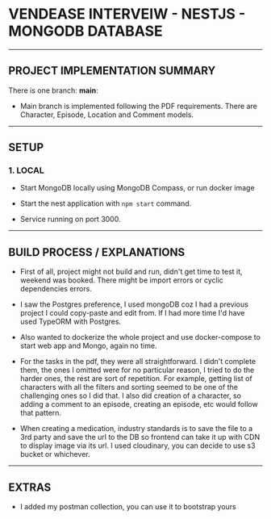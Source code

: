 
# **VENDEASE INTERVEIW - NESTJS - MONGODB DATABASE**

---
## PROJECT IMPLEMENTATION SUMMARY

There is one branch: **main**:

- Main branch is implemented following the PDF requirements. There are Character, Episode, Location and Comment models.



---
## SETUP

### 1. LOCAL
- Start MongoDB locally using MongoDB Compass, or run docker image

- Start the nest application with `npm start` command.

- Service running on port 3000.




---
## BUILD PROCESS / EXPLANATIONS

- First of all, project might not build and run, didn't get time to test it, weekend was booked. There might be import errors or cyclic dependencies errors.

- I saw the Postgres preference, I used mongoDB coz I had a previous project I could copy-paste and edit from. If I had more time I'd have used TypeORM with Postgres.

- Also wanted to dockerize the whole project and use docker-compose to start web app and Mongo, again no time.

- For the tasks in the pdf, they were all straightforward. I didn't complete them, the ones I omitted were for no particular reason, I tried to do the harder ones, the rest are sort of repetition. For example, getting list of characters with all the filters and sorting seemed to be one of the challenging ones so I did that. I also did creation of a character, so adding a comment to an episode, creating an episode, etc would follow that pattern. 

- When creating a medication, industry standards is to save the file to a 3rd party and save
the url to the DB so frontend can take it up with CDN to display image via its url. I used
cloudinary, you can decide to use s3 bucket or whichever.


---

## EXTRAS

- I added my postman collection, you can use it to bootstrap yours
